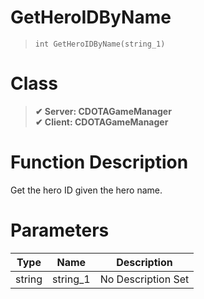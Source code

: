# GetHeroIDByName
> `int GetHeroIDByName(string_1)`
# Class
> __✔ Server: CDOTAGameManager__  
> __✔ Client: CDOTAGameManager__  
# Function Description
Get the hero ID given the hero name.
# Parameters
Type|Name|Description
--|--|--
string|string_1|No Description Set
